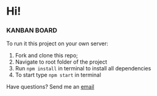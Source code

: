 # Hi!

### KANBAN BOARD

To run it this project on your own server:

1. Fork and clone this repo;
2. Navigate to root folder of the project
3. Run `npm install` in terminal to install all dependencies
4. To start type `npm start` in terminal

Have questions? Send me an <a href="mailto:nikgnis@gmail.com">email</a>
